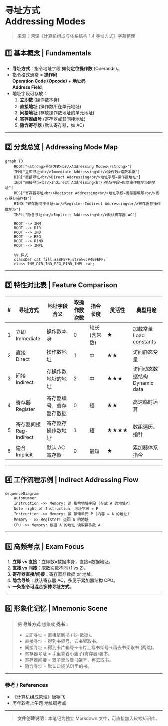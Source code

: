 # 寻址方式<br/>Addressing Modes

> 来源：网课《计算机组成与体系结构 1.4 寻址方式》字幕整理

## 1️⃣ 基本概念 | Fundamentals
- **寻址方式**：指令地址字段 **如何定位操作数** (Operands)。
- 指令格式通常 = **操作码<br/>Operation Code (Opcode)** + **地址码<br/>Address Field**。
- 地址字段可存放：
  1. **立即数** (操作数本身)
  2. **直接地址** (操作数所在单元地址)
  3. **间接地址** (存放操作数地址的单元地址)
  4. **寄存器编号** (寄存器或其间接地址)
  5. **隐含寄存器** (默认寄存器，如 AC)

---

## 2️⃣ 分类总览 | Addressing Mode Map
```mermaid
graph TD
    ROOT["<strong>寻址方式<br/>Addressing Modes</strong>"]
    IMM["立即寻址<br/>Immediate Addressing<br/>操作数=常数本身"]
    DIR["直接寻址<br/>Direct Addressing<br/>地址字段=操作数地址"]
    IND["间接寻址<br/>Indirect Addressing<br/>地址字段=指向操作数地址的地址"]
    REG["寄存器寻址<br/>Register Addressing<br/>地址字段=寄存器编号<br/>寄存器存操作数"]
    RIND["寄存器间接寻址<br/>Register-Indirect Addressing<br/>寄存器存操作数地址"]
    IMPL["隐含寻址<br/>Implicit Addressing<br/>默认寄存器 AC"]

    ROOT --> IMM
    ROOT --> DIR
    ROOT --> IND
    ROOT --> REG
    ROOT --> RIND
    ROOT --> IMPL

    %% 样式
    classDef cat fill:#E8F5FF,stroke:#409EFF;
    class IMM,DIR,IND,REG,RIND,IMPL cat;
```

---

## 3️⃣ 特性对比表 | Feature Comparison
| # | 寻址方式 | 地址字段含义 | 取操作数次数 | 指令长度 | 灵活性 | 典型用途 |
|---|-----------|--------------|--------------|----------|---------|-----------|
| 1 | 立即<br/>Immediate | 操作数本身 | 0 | 较长 (含常数) | ★ | 加载常量<br/>Load constants |
| 2 | 直接<br/>Direct | 操作数地址 | 1 | 中 | ★★ | 访问静态变量 |
| 3 | 间接<br/>Indirect | 存操作数地址的地址 | 2 | 中 | ★★★ | 访问动态数据结构<br/>Dynamic data |
| 4 | 寄存器<br/>Register | 寄存器编号，寄存器存数据 | 0 | 短 | ★★ | 高速临时运算 |
| 5 | 寄存器间接<br/>Reg-Indirect | 寄存器存操作数地址 | 1 | 短 | ★★★★ | 数组遍历、指针 |
| 6 | 隐含<br/>Implicit | 默认 AC 寄存器 | 0 | 最短 | ★ | 累加器体系指令 |

---

## 4️⃣ 工作流程示例 | Indirect Addressing Flow
```mermaid
sequenceDiagram
    autonumber
    Instruction ->> Memory: 读 指令地址字段 (存放 A 的地址P)
    Note right of Instruction: 地址字段 = P
    Instruction ->> Memory: 读 存储单元 P (内容 = A 的地址)
    Memory -->> Register: 返回 A 的地址
    CPU ->> Memory: 根据 A 的地址 读取操作数 A
```

---

## 5️⃣ 高频考点 | Exam Focus
1. **立即 vs 直接**：立即数=数据本身，直接=数据地址。
2. **直接 vs 间接**：取数次数不同 (1 vs 2)。
3. **寄存器直接/间接**：寄存器存数据 or 地址。
4. **隐含寻址**：默认寄存器 AC，多见于累加器结构 CPU。
5. **一条指令可混合多种寻址方式**。

---

## 6️⃣ 形象化记忆 | Mnemonic Scene
> 把 **寻址方式** 想象成 **找书**：
> - 立即寻址 = 直接拿到书 (书=数据)。
> - 直接寻址 = 得到书架号，去书架取书。
> - 间接寻址 = 得到卡片箱号→卡片上写书架号→再去书架取书 (两跳)。
> - 寄存器寻址 = 手里拿着小篮子(寄存器)装书。
> - 寄存器间接 = 篮子里放着书架号，再去取书。
> - 隐含寻址 = 默认口袋(AC)里的书。

---

### 参考 / References
- 《计算机组成原理》唐朔飞
- 历年软考上午题 地址码考点

---

> **文件创建说明**：本笔记为独立 Markdown 文件，可直接加入软考知识库。
